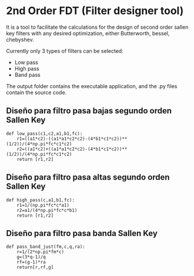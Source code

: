 # 2nd Order FDT (Filter designer tool)
It is a tool to facilitate the calculations for the design of second order sallen key filters with any desired optimization, either Butterworth, bessel, chebyshev.

Currently only 3 types of filters can be selected:

- Low pass
- High pass
- Band pass

The output folder contains the executable application, and the .py files contain the source code. 

## Diseño para filtro pasa bajas segundo orden Sallen Key
```
def low_pass(c1,c2,a1,b1,fc):
    r1=((a1*c2)-((a1*a1*c2*c2)-(4*b1*c1*c2))**(1/2))/(4*np.pi*fc*c1*c2)
    r2=((a1*c2)+((a1*a1*c2*c2)-(4*b1*c1*c2))**(1/2))/(4*np.pi*fc*c1*c2)
    return [r1,r2]
```

## Diseño para filtro pasa altas segundo orden Sallen Key
```
def high_pass(c,a1,b1,fc):
    r1=1/(np.pi*fc*c*a1)
    r2=a1/(4*np.pi*fc*c*b1)
    return [r1,r2]
```

## Diseño para filtro pasa banda Sallen Key 
```
def pass_band_just(fm,c,q,ra):
    r=1/(2*np.pi*fm*c)
    g=(3*q-1)/q
    rf=(g-1)*ra
    return[r,rf,g]
```
